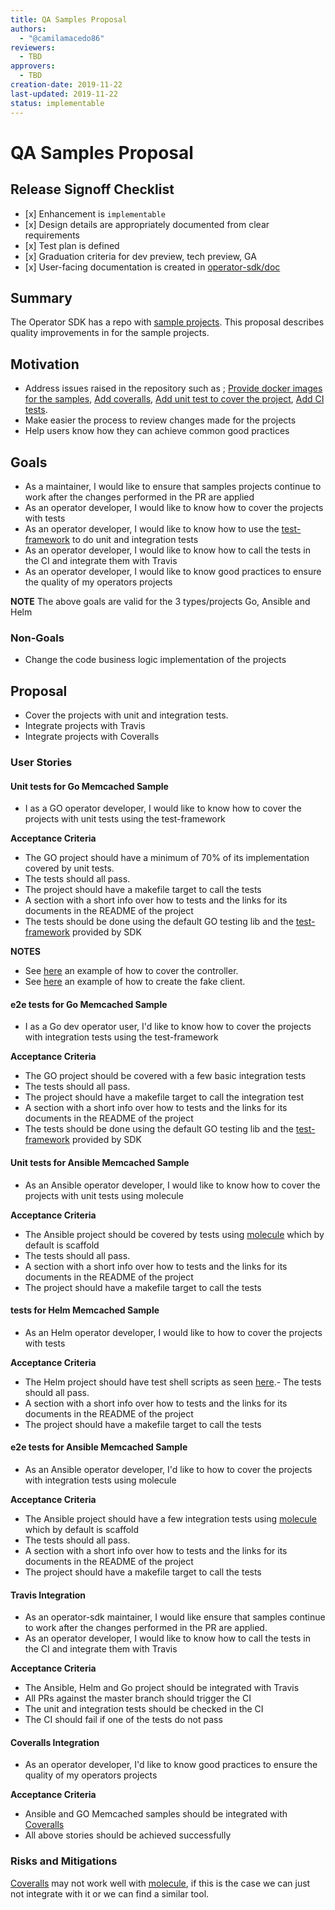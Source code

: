 ```yaml
---
title: QA Samples Proposal
authors:
  - "@camilamacedo86"
reviewers:
  - TBD
approvers:
  - TBD
creation-date: 2019-11-22
last-updated: 2019-11-22
status: implementable
---
```


# QA Samples Proposal

## Release Signoff Checklist

- \[x\] Enhancement is `implementable`
- \[x\] Design details are appropriately documented from clear requirements
- \[x\] Test plan is defined
- \[x\] Graduation criteria for dev preview, tech preview, GA
- \[x\] User-facing documentation is created in [operator-sdk/doc][operator-sdk-doc]

## Summary

The Operator SDK has a repo with [sample projects](https://github.com/operator-framework/operator-sdk-samples). This proposal describes quality improvements in for the sample projects.

## Motivation

- Address issues raised in the repository such as ; [Provide docker images for the samples](https://github.com/operator-framework/operator-sdk-samples/issues/88), [Add coveralls](https://github.com/operator-framework/operator-sdk-samples/issues/89), [Add unit test to cover the project](https://github.com/operator-framework/operator-sdk-samples/issues/87), [Add CI tests](https://github.com/operator-framework/operator-sdk-samples/issues/85).
- Make easier the process to review changes made for the projects
- Help users know how they can achieve common good practices

## Goals

- As a maintainer, I would like to ensure that samples projects continue to work after the changes performed in the PR are applied
- As an operator developer, I would like to know how to cover the projects with tests
- As an operator developer, I would like to know how to use the [test-framework][e2e-docs] to do unit and integration tests
- As an operator developer, I would like to know how to call the tests in the CI and integrate them with Travis
- As an operator developer, I would like to know good practices to ensure the quality of my operators projects

**NOTE** The above goals are valid for the 3 types/projects Go, Ansible and Helm

### Non-Goals

- Change the code business logic implementation of the projects

## Proposal

- Cover the projects with unit and integration tests.
- Integrate projects with Travis
- Integrate projects with Coveralls

### User Stories

#### Unit tests for Go Memcached Sample

- I as a GO operator developer, I would like to know how to cover the projects with unit tests using the test-framework

**Acceptance Criteria**

- The GO project should have a minimum of 70% of its implementation covered by unit tests.
- The tests should all pass.
- The project should have a makefile target to call the tests
- A section with a short info over how to tests and the links for its documents in the README of the project
- The tests should be done using the default GO testing lib and the [test-framework][e2e-docs] provided by SDK

**NOTES**

- See [here](https://github.com/dev4devs-com/postgresql-operator/blob/master/pkg/controller/database/controller_test.go) an example of how to cover the controller.
- See [here](https://github.com/dev4devs-com/postgresql-operator/blob/master/pkg/controller/database/fakeclient_test.go) an example of how to create the fake client.

#### e2e tests for Go Memcached Sample

- I as a Go dev operator user, I'd like to know how to cover the projects with integration tests using the test-framework

**Acceptance Criteria**

- The GO project should be covered with a few basic integration tests
- The tests should all pass.
- The project should have a makefile target to call the integration test
- A section with a short info over how to tests and the links for its documents in the README of the project
- The tests should be done using the default GO testing lib and the [test-framework][e2e-docs] provided by SDK

#### Unit tests for Ansible Memcached Sample

- As an Ansible operator developer, I would like to know how to cover the projects with unit tests using molecule

**Acceptance Criteria**

- The Ansible project should be covered by tests using [molecule](https://github.com/operator-framework/operator-sdk-samples/tree/master/ansible/memcached-operator/molecule) which by default is scaffold
- The tests should all pass.
- A section with a short info over how to tests and the links for its documents in the README of the project
- The project should have a makefile target to call the tests

#### tests for Helm Memcached Sample

- As an Helm operator developer, I would like to how to cover the projects with tests

**Acceptance Criteria**

- The Helm project should have test shell scripts as seen [here](https://github.com/operator-framework/operator-sdk/blob/master/hack/tests/e2e-helm.sh).- The tests should all pass.
- A section with a short info over how to tests and the links for its documents in the README of the project
- The project should have a makefile target to call the tests

#### e2e tests for Ansible Memcached Sample

- As an Ansible operator developer, I'd like to how to cover the projects with integration tests using molecule

**Acceptance Criteria**

- The Ansible project should have a few integration tests using [molecule](https://github.com/operator-framework/operator-sdk-samples/tree/master/ansible/memcached-operator/molecule) which by default is scaffold
- The tests should all pass.
- A section with a short info over how to tests and the links for its documents in the README of the project
- The project should have a makefile target to call the tests

#### Travis Integration

- As an operator-sdk maintainer, I would like ensure that samples continue to work after the changes performed in the PR are applied.
- As an operator developer, I would like to know how to call the tests in the CI and integrate them with Travis

**Acceptance Criteria**

- The Ansible, Helm and Go project should be integrated with Travis
- All PRs against the master branch should trigger the CI
- The unit and integration tests should be checked in the CI
- The CI should fail if one of the tests do not pass

#### Coveralls Integration

- As an operator developer, I'd like to know good practices to ensure the quality of my operators projects

**Acceptance Criteria**

- Ansible and GO Memcached samples should be integrated with [Coveralls](https://coveralls.io/)
- All above stories should be achieved successfully

### Risks and Mitigations

[Coveralls](https://coveralls.io/) may not work well with [molecule](https://github.com/operator-framework/operator-sdk-samples/tree/master/ansible/memcached-operator/molecule), if this is the case we can just not integrate with it or we can find a similar tool.

[operator-sdk-doc]: https://sdk.operatorframework.io/
[e2e-docs]: https://sdk.operatorframework.io/docs/golang/legacy/e2e-tests/
